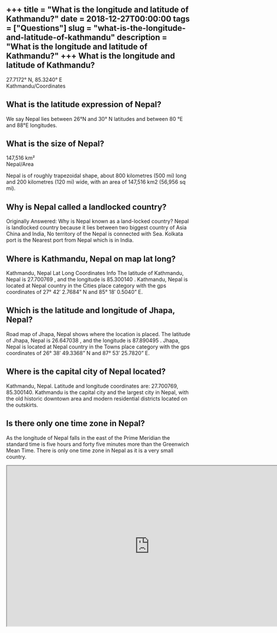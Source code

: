 +++
title = "What is the longitude and latitude of Kathmandu?"
date = 2018-12-27T00:00:00
tags = ["Questions"]
slug = "what-is-the-longitude-and-latitude-of-kathmandu"
description = "What is the longitude and latitude of Kathmandu?"
+++
What is the longitude and latitude of Kathmandu?
------------------------------------------------

27.7172° N, 85.3240° E  
Kathmandu/Coordinates

What is the latitude expression of Nepal?
-----------------------------------------

We say Nepal lies between 26°N and 30° N latitudes and between 80 °E and 88°E longitudes.

What is the size of Nepal?
--------------------------

147,516 km²  
Nepal/Area

Nepal is of roughly trapezoidal shape, about 800 kilometres (500 mi) long and 200 kilometres (120 mi) wide, with an area of 147,516 km2 (56,956 sq mi).

Why is Nepal called a landlocked country?
-----------------------------------------

Originally Answered: Why is Nepal known as a land-locked country? Nepal is landlocked country because it lies between two biggest country of Asia China and India, No territory of the Nepal is connected with Sea. Kolkata port is the Nearest port from Nepal which is in India.

Where is Kathmandu, Nepal on map lat long?
------------------------------------------

Kathmandu, Nepal Lat Long Coordinates Info The latitude of Kathmandu, Nepal is 27.700769 , and the longitude is 85.300140 . Kathmandu, Nepal is located at Nepal country in the Cities place category with the gps coordinates of 27° 42′ 2.7684” N and 85° 18′ 0.5040” E.

Which is the latitude and longitude of Jhapa, Nepal?
----------------------------------------------------

Road map of Jhapa, Nepal shows where the location is placed. The latitude of Jhapa, Nepal is 26.647038 , and the longitude is 87.890495 . Jhapa, Nepal is located at Nepal country in the Towns place category with the gps coordinates of 26° 38′ 49.3368” N and 87° 53′ 25.7820” E.

Where is the capital city of Nepal located?
-------------------------------------------

Kathmandu, Nepal. Latitude and longitude coordinates are: 27.700769, 85.300140. Kathmandu is the capital city and the largest city in Nepal, with the old historic downtown area and modern residential districts located on the outskirts.

Is there only one time zone in Nepal?
-------------------------------------

As the longitude of Nepal falls in the east of the Prime Meridian the standard time is five hours and forty five minutes more than the Greenwich Mean Time. There is only one time zone in Nepal as it is a very small country.

<iframe allow="accelerometer; autoplay; clipboard-write; encrypted-media; gyroscope; picture-in-picture" allowfullscreen="" class="__youtube_prefs__  epyt-is-override  no-lazyload" data-no-lazy="1" data-origheight="433" data-origwidth="770" data-skipgform_ajax_framebjll="" height="433" id="_ytid_18772" loading="lazy" src="https://www.youtube.com/embed/qNpNyD9tmvY?enablejsapi=1&autoplay=0&cc_load_policy=0&cc_lang_pref=&iv_load_policy=1&loop=0&modestbranding=0&rel=1&fs=1&playsinline=0&autohide=2&theme=dark&color=red&controls=1&" title="YouTube player" width="770"></iframe>